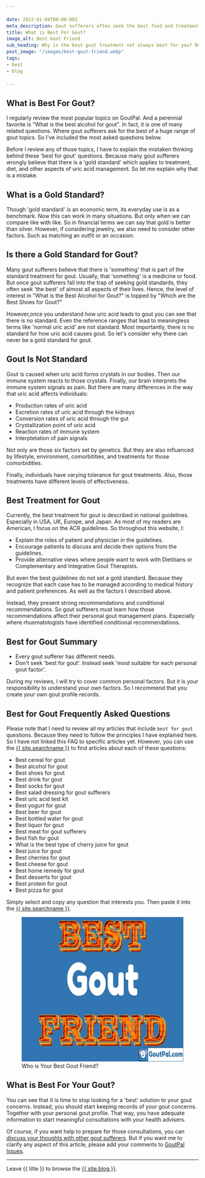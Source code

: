 ```yaml
---

date: 2022-01-04T00:00:00Z
meta_description: Gout sufferers often seek the best food and treatment for gout. But how can you tell which is best for you? Learn the factors that affect your best treatment.
title: What is Best For Gout?
image_alt: Best Gout Friend
sub_heading: Why is the best gout treatment not always best for you? Because you are not every other gout sufferer!
post_image: "/images/best-gout-friend.webp"
tags:
- best
- blog

---
```


<h2 id="intro">What is Best For Gout?</h2>

I regularly review the most popular topics on GoutPal. And a perennial favorite is "What is the best alcohol for gout". In fact, it is one of many related questions. Where gout sufferers ask for the best of a huge range of gout topics. So I've included the most asked questions below.

Before I review any of those topics, I have to explain the mistaken thinking behind these 'best for gout' questions. Because many gout sufferers wrongly believe that there is a 'gold standard' which applies to treatment, diet, and other aspects of uric acid management. So let me explain why that is a mistake.

<h2 id="gold">What is a Gold Standard?</h2>

Though 'gold standard' is an economic term, its everyday use is as a benchmark. Now this can work in many situations. But only when we can compare like with like. So in financial terms we can say that gold is better than silver. However, if considering jewelry, we also need to consider other factors. Such as matching an outfit or an occasion.

<h2 id="gout">Is there a Gold Standard for Gout?</h2>

Many gout sufferers believe that there is 'something' that is part of the standard treatment for gout. Usually, that 'something' is a medicine or food. But once gout sufferers fall into the trap of seeking gold standards, they often seek 'the best' of almost all aspects of their lives. Hence, the level of interest in "What is the Best Alcohol for Gout?" is topped by "Which are the Best Shoes for Gout?"

However,once you understand how uric acid leads to gout you can see that there is no standard. Even the reference ranges that lead to meaningless terms like 'normal uric acid' are not standard. Most importantly, there is no standard for how uric acid causes gout. So let's consider why there can never be a gold standard for gout.

<h2 id="diff">Gout Is Not Standard</h2>

Gout is caused when uric acid forms crystals in our bodies. Then our immune system reacts to those crystals. Finally, our brain interprets the immune system signals as pain. But there are many differences in the way that uric acid affects individuals:

- Production rates of uric acid
- Excretion rates of uric acid through the kidneys
- Conversion rates of uric acid through the gut
- Crystallization point of uric acid
- Reaction rates of immune system
- Interptetation of pain signals

Not only are those six factors set by genetics. But they are also influenced by lifestyle, environment, comorbitities, and treatments for those comorbidities.

Finally, individuals have varying tolerance for gout treatments. Also, those treatments have different levels of effectiveness.

<h2 id="best">Best Treatment for Gout</h2>

Currently, the best treatment for gout is described in national guidelines. Especially in USA, UK, Europe, and Japan. As most of my readers are American, I focus on the ACR guidelines. So throughout this website, I:
- Explain the roles of patient and physician in the guidelines.
- Encourage patients to discuss and decide their options from the guidelines.
- Provide alternative views where people want to work with Dietitians or Complementary and Integrative Gout Therapists.

But even the best guidelines do not set a gold standard. Because they recognize that each case has to be managed according to medical history and patient preferences. As well as the factors I described above.

Instead, they present strong recommendations and conditional recommendations. So gout sufferers must learn how those recommendations affect their personal gout management plans. Especially where rhuematologists have identified conditional recommendations.

<h2 id="summary">Best for Gout Summary</h2>

- Every gout sufferer has different needs.
- Don't seek 'best for gout'. Instead seek 'most suitable for each personal gout factor'.

During my reviews, I will try to cover common personal factors. But it is your responsibility to understand your own factors. So I recommend that you create your own gout profile records.

<h2 id="faq">Best for Gout Frequently Asked Questions</h2>

Please note that I need to review all my articles that include `best for gout` questions. Because they need to follow the principles I have explained here. So I have not linked this FAQ to specific articles yet. However, you can use the <a href="{{ site.searchurl }}">{{ site.searchname }}</a> to find articles about each of these questions:

- Best cereal for gout
- Best alcohol for gout
- Best shoes for gout
- Best drink for gout
- Best socks for gout
- Best salad dressing for gout sufferers
- Best uric acid test kit
- Best yogurt for gout
- Best beer for gout
- Best bottled water for gout
- Best liquor for gout
- Best meat for gout sufferers
- Best fish for gout
- What is the best type of cherry juice for gout
- Best juice for gout
- Best cherries for gout
- Best cheese for gout
- Best home remedy for gout
- Best desserts for gout
- Best protein for gout
- Best pizza for gout

Simply select and copy any question that interests you. Then paste it into the <a href="{{ site.searchurl }}">{{ site.searchname }}</a>.

<figure class="inner">
<img src="/images/best-gout-friend.webp" alt="Best Gout Friend"  width="610" height="377">
  <figcaption>Who is Your Best Gout Friend?</figcaption>
</figure>

<h2 id="next">What is Best For Your Gout?</h2>

You can see that it is time to stop looking for a 'best' solution to your gout concerns. Instead, you should start keeping records of your gout concerns. Together with your personal gout profile. That way, you have adequate information to start meaningful consultations with your health advisers.

Of course, if you want help to prepare for those consultations, you can <a href="{{ site.social_links.github }}discussions">discuss your thoughts with other gout sufferers</a>. But if you want me to clarify any aspect of this article, please add your comments to <a href="{{ site.social_links.github }}issues/">GoutPal Issues</a>.

***

Leave {{ title }} to browse the <a href="/blog">{{ site.blog }}</a>.
